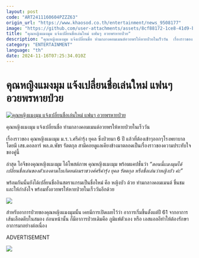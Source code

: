 ```yaml
---
layout: post
code: "ART2411160604PZZZ63"
origin_url: "https://www.khaosod.co.th/entertainment/news_9508177"
image: "https://github.com/user-attachments/assets/8cf88172-1ce8-41d9-be1d-5edf8bc0de08"
title: "คุณหญิงแมงมุม แจ้งเปลี่ยนชื่อเล่นใหม่ แฟนๆ อวยพรหายป่วย"
description: "คุณหญิงแมงมุม แจ้งเปลี่ยนชื่อ ท่ามกลางคอมเมนต์อวยพรให้หายป่วยในเร็ววัน  เรื่องราวของ คุณหญิงแมงมุม ม.ร.ว.ศรีคำรุ้ง ยุคล ซึ่งป่วยมา"
category: "ENTERTAINMENT"
language: "th"
date: 2024-11-16T07:25:34.010Z
---
```


# คุณหญิงแมงมุม แจ้งเปลี่ยนชื่อเล่นใหม่ แฟนๆ อวยพรหายป่วย

[![คุณหญิงแมงมุม แจ้งเปลี่ยนชื่อเล่นใหม่ แฟนๆ อวยพรหายป่วย](https://www.khaosod.co.th/wpapp/uploads/2024/11/kunyingbua-2.jpg "คุณหญิงแมงมุม แจ้งเปลี่ยนชื่อเล่นใหม่ แฟนๆ อวยพรหายป่วย")](https://www.khaosod.co.th/wpapp/uploads/2024/11/kunyingbua-2.jpg)

คุณหญิงแมงมุม แจ้งเปลี่ยนชื่อ ท่ามกลางคอมเมนต์อวยพรให้หายป่วยในเร็ววัน

เรื่องราวของ คุณหญิงแมงมุม ม.ร.ว.ศรีคำรุ้ง ยุคล ซึ่งป่วยมา 6 ปี แล้วที่ต้องเข้าๆออกๆโรงพยาบาล โดยมี เสธ.ดอลลาร์ พล.ต.พัชร รัตตกุล สามีคอยดูแลเคียงข้างมาตลอดเป็นเรื่องราวของความประทับใจของคู่นี้

​ล่าสุด ไอจีของคุณหญิงแมงมุม ได้โพสต์ภาพ คุณหญิงแมงมุม พร้อมแคปชั่นว่า _“ตอนนี้เเมงมุมได้เปลี่ยนชื่อเล่นของตัวเองตามใบเกิดหม่อมราชวงศ์ศรีคำรุ้ง ยุคล รัตตกุล หรือชื่อเล่นว่าหญิงบัว ค่ะ”_

พร้อมกันนั้นยังได้เปลี่ยนชื่ออินสตราแกรมเป็นชื่อใหม่ คือ หญิงบัว ด้วย ท่ามกลางคอมเมนต์ ชื่นชม และให้กำลังใจ พร้อมทั้งอวยพรให้หายป่วยในเร็ววันอีกด้วย

[![](https://www.khaosod.co.th/wpapp/uploads/2024/11/mmue.jpg)](https://www.khaosod.co.th/wpapp/uploads/2024/11/mmue.jpg)

สำหรับอาการป่วยของคุณหญิงแมงมุมนั้น เคยมีการเปิดเผยไว้ว่า อาการเริ่มขึ้นตั้งแต่ปี 61 จากอาการเส้นเลือดตีบในสมอง ก่อนหน้านั้น ก็มีอาการป่วยเดิมคือ ภูมิแพ้ตัวเอง หรือ เอสแอลอี ​​ทำให้ต้องรักษาอาการมาอย่างต่อเนื่อง

ADVERTISEMENT

[![](https://www.khaosod.co.th/wpapp/uploads/2024/11/jgwujrugf.jpg)](https://www.khaosod.co.th/wpapp/uploads/2024/11/jgwujrugf.jpg)